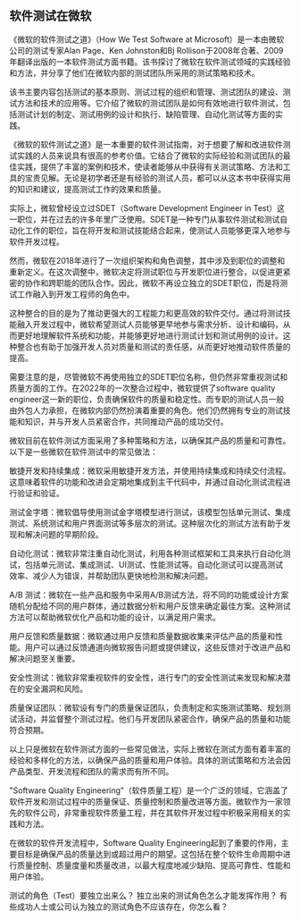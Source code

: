 ## 软件测试在微软

《微软的软件测试之道》（How We Test Software at Microsoft）是一本由微软公司的测试专家Alan Page、Ken Johnston和Bj Rollison于2008年合著、2009年翻译出版的一本软件测试方面书籍。该书探讨了微软在软件测试领域的实践经验和方法，并分享了他们在微软内部的测试团队所采用的测试策略和技术。

该书主要内容包括测试的基本原则、测试过程的组织和管理、测试团队的建设、测试方法和技术的应用等。它介绍了微软的测试团队是如何有效地进行软件测试，包括测试计划的制定、测试用例的设计和执行、缺陷管理、自动化测试等方面的实践。

《微软的软件测试之道》是一本重要的软件测试指南，对于想要了解和改进软件测试实践的人员来说具有很高的参考价值。它结合了微软的实际经验和测试团队的最佳实践，提供了丰富的案例和技术，使读者能够从中获得有关测试策略、方法和工具的宝贵见解。无论是初学者还是有经验的测试人员，都可以从这本书中获得实用的知识和建议，提高测试工作的效果和质量。

实际上，微软曾经设立过SDET（Software Development Engineer in Test）这一职位，并在过去的许多年里广泛使用。SDET是一种专门从事软件测试和测试自动化工作的职位，旨在将开发和测试技能结合起来，使测试人员能够更深入地参与软件开发过程。

然而，微软在2018年进行了一次组织架构和角色调整，其中涉及到职位的调整和重新定义。在这次调整中，微软决定将测试职位与开发职位进行整合，以促进更紧密的协作和跨职能的团队合作。因此，微软不再设立独立的SDET职位，而是将测试工作融入到开发工程师的角色中。

这种整合的目的是为了推动更强大的工程能力和更高效的软件交付。通过将测试技能融入开发过程中，微软希望测试人员能够更早地参与需求分析、设计和编码，从而更好地理解软件系统和功能，并能够更好地进行测试计划和测试用例的设计。这种整合也有助于加强开发人员对质量和测试的责任感，从而更好地推动软件质量的提高。

需要注意的是，尽管微软不再使用独立的SDET职位名称，但仍然非常重视测试和质量方面的工作。在2022年的一次整合过程中，微软提供了software quality engineer这一新的职位，负责确保软件的质量和稳定性。而专职的测试人员一般由外包人力承担，在微软内部仍然扮演着重要的角色。他们仍然拥有专业的测试技能和知识，并与开发人员紧密合作，共同推动产品的成功交付。

微软目前在软件测试方面采用了多种策略和方法，以确保其产品的质量和可靠性。以下是一些微软在软件测试中的常见做法：

敏捷开发和持续集成：微软采用敏捷开发方法，并使用持续集成和持续交付流程。这意味着软件的功能和改进会定期地集成到主干代码中，并通过自动化测试流程进行验证和验证。

测试金字塔：微软倡导使用测试金字塔模型进行测试，该模型包括单元测试、集成测试、系统测试和用户界面测试等多层次的测试。这种层次化的测试方法有助于发现和解决问题的早期阶段。

自动化测试：微软非常注重自动化测试，利用各种测试框架和工具来执行自动化测试，包括单元测试、集成测试、UI测试、性能测试等。自动化测试可以提高测试效率、减少人为错误，并帮助团队更快地检测和解决问题。

A/B 测试：微软在一些产品和服务中采用A/B测试方法，将不同的功能或设计方案随机分配给不同的用户群体，通过数据分析和用户反馈来确定最佳方案。这种测试方法可以帮助微软优化产品和功能的设计，以满足用户需求。

用户反馈和质量数据：微软通过用户反馈和质量数据收集来评估产品的质量和性能。用户可以通过反馈通道向微软报告问题或提供建议，这些反馈对于改进产品和解决问题至关重要。

安全性测试：微软非常重视软件的安全性，进行专门的安全性测试来发现和解决潜在的安全漏洞和风险。

质量保证团队：微软设有专门的质量保证团队，负责制定和实施测试策略、规划测试活动，并监督整个测试过程。他们与开发团队紧密合作，确保产品的质量和功能符合预期。

以上只是微软在软件测试方面的一些常见做法，实际上微软在测试方面有着丰富的经验和多样化的方法，以确保产品的质量和用户体验。具体的测试策略和方法会因产品类型、开发流程和团队的需求而有所不同。

"Software Quality Engineering"（软件质量工程）是一个广泛的领域，它涵盖了软件开发和测试过程中的质量保证、质量控制和质量改进等方面。微软作为一家领先的软件公司，非常重视软件质量工程，并在其软件开发过程中积极采用相关的实践和方法。

在微软的软件开发流程中，Software Quality Engineering起到了重要的作用，主要目标是确保产品的质量达到或超过用户的期望。这包括在整个软件生命周期中进行质量控制、质量度量和质量改进，以最大程度地减少缺陷、提高可靠性、性能和用户体验。

测试的角色（Test）要独立出来么？ 
独立出来的测试角色怎么才能发挥作用？ 
有些成功人士或公司认为独立的测试角色不应该存在，你怎么看？
